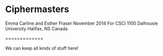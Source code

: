 Ciphermasters
=============

Emma Carline and Esther Fraser
November 2014
For CSCI 1100
Dalhousie University
Halifax, NS
Canada

=============

We can keep all kinds of stuff here!

